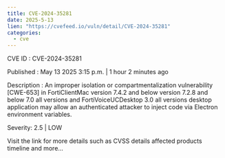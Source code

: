 ```yaml
---
title: CVE-2024-35281
date: 2025-5-13
lien: "https://cvefeed.io/vuln/detail/CVE-2024-35281"
categories:
  - cve
---
```


CVE ID : CVE-2024-35281

Published :  May 13
2025
3:15 p.m. | 1 hour
2 minutes ago

Description : An improper isolation or compartmentalization vulnerability [CWE-653] in FortiClientMac version 7.4.2 and below
version 7.2.8 and below
7.0 all versions and FortiVoiceUCDesktop 3.0 all versions desktop application may allow an authenticated attacker to inject code via Electron environment variables.

Severity: 2.5 | LOW

Visit the link for more details
such as CVSS details
affected products
timeline
and more...
